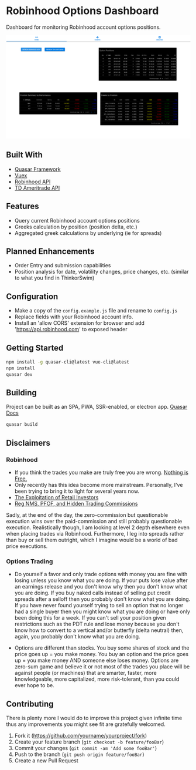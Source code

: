 # Robinhood Options Dashboard

Dashboard for monitoring Robinhood account options positions.

![./src/assets/screenshot.png](./src/assets/screenshot.png)

## Built With

- [Quasar Framework](https://quasar-framework.org/)
- [Vuex](https://vuex.vuejs.org/)
- [Robinhood API](https://robinhood.com/)
- [TD Ameritrade API](https://developer.tdameritrade.com)

## Features

- Query current Robinhood account options positions
- Greeks calculation by position (position delta, etc.)
- Aggregated greek calculations by underlying (ie for spreads)

## Planned Enhancements

- Order Entry and submission capabilities
- Position analysis for date, volatility changes, price changes, etc. (similar to what you find in ThinkorSwim)

## Configuration

- Make a copy of the `config.example.js` file and rename to `config.js`
- Replace fields with your Robinhood account info.
- Install an 'allow CORS' extension for browser and add 'https://api.robinhood.com' to exposed header

## Getting Started

```sh
npm install -g quasar-cli@latest vue-cli@latest
npm install
quasar dev
```

## Building

Project can be built as an SPA, PWA, SSR-enabled, or electron app. [Quasar Docs](https://quasar-framework.org/)

```sh
quasar build
```

## Disclaimers

### Robinhood

- If you think the trades you make are truly free you are wrong. [Nothing is Free.](https://www.ryanhendricks.me/nothing-free/)
- Only recently has this idea become more mainstream. Personally, I've been trying to bring it to light for several years now.
- [The Exploitation of Retail Investors](https://www.ryanhendricks.me/retail-investors-exploited/)
- [Reg NMS, PFOF, and Hidden Trading Commissions](https://www.ryanhendricks.me/reg-nms-lesser-known-rules/)

Sadly, at the end of the day, the zero-commission but questionable execution wins over the paid-commission and still probably questionable execution.
Realistically though, I am looking at level 2 depth elsewhere even when placing trades via Robinhood. Furthermore, I leg into spreads rather than buy or sell them outright, which I imagine would be a world of bad price executions.

### Options Trading

- Do yourself a favor and only trade options with money you are fine with losing unless you know what you are doing. If your puts lose value after an earnings release and you don't know why then you don't know what you are doing. If you buy naked calls instead of selling put credit spreads after a selloff then you probably don't know what you are doing. If you have never found yourself trying to sell an option that no longer had a single buyer then you might know what you are doing or have only been doing this for a week. If you can't sell your position given restrictions such as the PDT rule and lose money because you don't know how to convert to a vertical and/or butterfly (delta neutral) then, again, you probably don't know what you are doing.
  
- Options are different than stocks. You buy some shares of stock and the price goes up = you make money. You buy an option and the price goes up = you make money AND someone else loses money. Options are zero-sum game and believe it or not most of the trades you place will be against people (or machines) that are smarter, faster, more knowledgeable, more capitalized, more risk-tolerant, than you could ever hope to be.

## Contributing

There is plenty more I would do to improve this project given infinite time thus any improvements you might see fit are gratefully welcomed.

1. Fork it (<https://github.com/yourname/yourproject/fork>)
2. Create your feature branch (`git checkout -b feature/fooBar`)
3. Commit your changes (`git commit -am 'Add some fooBar'`)
4. Push to the branch (`git push origin feature/fooBar`)
5. Create a new Pull Request
